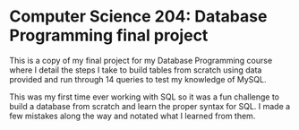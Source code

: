 # Computer Science 204: Database Programming final project

This is a copy of my final project for my Database Programming course where I detail the steps I take to build tables from scratch using data provided and run through 14 queries to test my knowledge of MySQL.

This was my first time ever working with SQL so it was a fun challenge to build a database from scratch and learn the proper syntax for SQL. I made a few mistakes along the way and notated what I learned from them.
